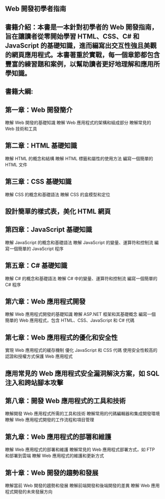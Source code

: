 ## Web 開發初學者指南

## 書籍介紹：本書是一本針對初學者的 Web 開發指南，旨在讓讀者從零開始學習 HTML、CSS、C# 和 JavaScript 的基礎知識，進而編寫出交互性強且美觀的網頁應用程式。本書著重於實戰，每一個章節都包含豐富的練習題和案例，以幫助讀者更好地理解和應用所學知識。

## 書籍大綱:

## 第一章：Web 開發簡介
瞭解 Web 開發的基礎知識
瞭解 Web 應用程式的架構和組成部分
瞭解常見的 Web 技術和工具

## 第二章：HTML 基礎知識
瞭解 HTML 的概念和結構
瞭解 HTML 標籤和屬性的使用方法
編寫一個簡單的 HTML 文件

## 第三章：CSS 基礎知識
瞭解 CSS 的概念和基礎語法
瞭解 CSS 的盒模型和定位
## 設計簡單的樣式表，美化 HTML 網頁

## 第四章：JavaScript 基礎知識
瞭解 JavaScript 的概念和基礎語法
瞭解 JavaScript 的變量、運算符和控制流
編寫一個簡單的 JavaScript 程序

## 第五章：C# 基礎知識
瞭解 C# 的概念和基礎語法
瞭解 C# 中的變量、運算符和控制流
編寫一個簡單的 C# 程序

## 第六章：Web 應用程式開發
瞭解 Web 應用程式開發的基礎知識
瞭解 ASP.NET 框架和其基礎概念
編寫一個簡單的 Web 應用程式，包含 HTML、CSS、JavaScript 和 C# 代碼

## 第七章：Web 應用程式的優化和安全性
實現 Web 應用程式的緩存機制
優化 JavaScript 和 CSS 代碼
使用安全性較高的認證和授權方式保護 Web 應用程式
## 應用常見的 Web 應用程式安全漏洞解決方案，如 SQL 注入和跨站腳本攻擊

## 第八章：開發 Web 應用程式的工具和技術
瞭解開發 Web 應用程式所需的工具和技術
瞭解常用的代碼編輯器和集成開發環境
瞭解 Web 應用程式開發的工作流程和項目管理

## 第九章：Web 應用程式的部署和維護
瞭解 Web 應用程式的部署和維護
瞭解常見的 Web 應用程式部署方式，如 FTP 和部署到雲端
瞭解 Web 應用程式的維護和更新方式

## 第十章：Web 開發的趨勢和發展
瞭解當前 Web 開發的趨勢和發展
瞭解前端開發和後端開發的差異
瞭解 Web 應用程式開發的未來發展方向
